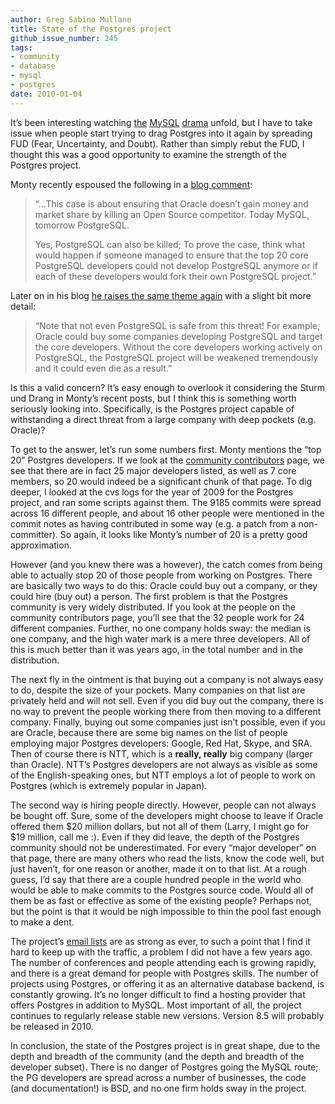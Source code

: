 ```yaml
---
author: Greg Sabino Mullane
title: State of the Postgres project
github_issue_number: 245
tags:
- community
- database
- mysql
- postgres
date: 2010-01-04
---
```




It’s been interesting watching [the](https://web.archive.org/web/20100304140554/http://blogs.the451group.com/opensource/2009/10/26/everything-you-always-wanted-to-know-about-mysql-but-were-afraid-to-ask/) [MySQL](https://web.archive.org/web/20100821005629/http://blogs.the451group.com/opensource/2009/11/12/everything-you-always-wanted-to-know-about-mysql-but-were-afraid-to-ask-part-two/) [drama](https://web.archive.org/web/20100109005715/http://blogs.the451group.com/opensource/2010/01/04/everything-you-always-wanted-to-know-about-mysql-but-were-afraid-to-ask-part-three/) unfold, but I have to take issue when people start trying to drag Postgres into it again by spreading FUD (Fear, Uncertainty, and Doubt). Rather than simply rebut the FUD, I thought this was a good opportunity to examine the strength of the Postgres project.

Monty recently espoused the following in a [blog comment](https://web.archive.org/web/20100329100324/http://ostatic.com/blog/oracle-mysql-and-the-gpl-dont-take-montys-word-for-it):

> “...This case is about ensuring that Oracle doesn’t gain money and market share by killing an Open Source competitor. Today MySQL, tomorrow PostgreSQL.
> 
> Yes, PostgreSQL can also be killed; To prove the case, think what would happen if someone managed to ensure that the top 20 core PostgreSQL developers could not develop PostgreSQL anymore or if each of these developers would fork their own PostgreSQL project.”
> 

Later on in his blog [he raises the same theme again](http://monty-says.blogspot.com/2009/12/help-keep-internet-free.html) with a slight bit more detail:

> “Note that not even PostgreSQL is safe from this threat! For example, Oracle could buy some companies developing PostgreSQL and target the core developers. Without the core developers working actively on PostgreSQL, the PostgreSQL project will be weakened tremendously and it could even die as a result.”
> 

Is this a valid concern? It’s easy enough to overlook it considering the Sturm und Drang in Monty’s recent posts, but I think this is something worth seriously looking into. Specifically, is the Postgres project capable of withstanding a direct threat from a large company with deep pockets (e.g. Oracle)?

To get to the answer, let’s run some numbers first. Monty mentions the “top 20” Postgres developers. If we look at the [community contributors](https://www.postgresql.org/community/contributors/) page, we see that there are in fact 25 major developers listed, as well as 7 core members, so 20 would indeed be a significant chunk of that page. To dig deeper, I looked at the cvs logs for the year of 2009 for the Postgres project, and ran some scripts against them. The 9185 commits were spread across 16 different people, and about 16 other people were mentioned in the commit notes as having contributed in some way (e.g. a patch from a non-committer). So again, it looks like Monty’s number of 20 is a pretty good approximation.

However (and you knew there was a however), the catch comes from being able to actually stop 20 of those people from working on Postgres. There are basically two ways to do this: Oracle could buy out a company, or they could hire (buy out) a person. The first problem is that the Postgres community is very widely distributed. If you look at the people on the community contributors page, you’ll see that the 32 people work for 24 different companies. Further, no one company holds sway: the median is one company, and the high water mark is a mere three developers. All of this is much better than it was years ago, in the total number and in the distribution.

The next fly in the ointment is that buying out a company is not always easy to do, despite the size of your pockets. Many companies on that list are privately held and will not sell. Even if you did buy out the company, there is no way to prevent the people working there from then moving to a different company. Finally, buying out some companies just isn’t possible, even if you are Oracle, because there are some big names on the list of people employing major Postgres developers: Google, Red Hat, Skype, and SRA. Then of course there is NTT, which is a **really, really** big company (larger than Oracle). NTT’s Postgres developers are not always as visible as some of the English-speaking ones, but NTT employs a lot of people to work on Postgres (which is extremely popular in Japan).

The second way is hiring people directly. However, people can not always be bought off. Sure, some of the developers might choose to leave if Oracle offered them $20 million dollars, but not all of them (Larry, I might go for $19 million, call me :). Even if they did leave, the depth of the Postgres community should not be underestimated. For every “major developer” on that page, there are many others who read the lists, know the code well, but just haven’t, for one reason or another, made it on to that list. At a rough guess, I’d say that there are a couple hundred people in the world who would be able to make commits to the Postgres source code. Would all of them be as fast or effective as some of the existing people? Perhaps not, but the point is that it would be nigh impossible to thin the pool fast enough to make a dent.

The project’s [email lists](https://postgresql.markmail.org/) are as strong as ever, to such a point that I find it hard to keep up with the traffic, a problem I did not have a few years ago. The number of conferences and people attending each is growing rapidly, and there is a great demand for people with Postgres skills. The number of projects using Postgres, or offering it as an alternative database backend, is constantly growing. It’s no longer difficult to find a hosting provider that offers Postgres in addition to MySQL. Most important of all, the project continues to regularly release stable new versions. Version 8.5 will probably be released in 2010.

In conclusion, the state of the Postgres project is in great shape, due to the depth and breadth of the community (and the depth and breadth of the developer subset). There is no danger of Postgres going the MySQL route; the PG developers are spread across a number of businesses, the code (and documentation!) is BSD, and no one firm holds sway in the project.


